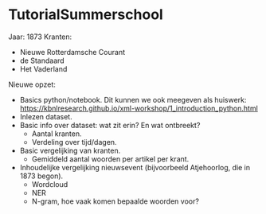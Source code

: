 # TutorialSummerschool

Jaar: 1873
Kranten: 
* Nieuwe Rotterdamsche Courant
* de Standaard
* Het Vaderland

Nieuwe opzet:
* Basics python/notebook. Dit kunnen we ook meegeven als huiswerk: https://kbnlresearch.github.io/xml-workshop/1_introduction_python.html
* Inlezen dataset.
* Basic info over dataset: wat zit erin? En wat ontbreekt?
    * Aantal kranten.
    * Verdeling over tijd/dagen.
* Basic vergelijking van kranten.
    * Gemiddeld aantal woorden per artikel per krant.
* Inhoudelijke vergelijking nieuwsevent (bijvoorbeeld Atjehoorlog, die in 1873 begon).
    * Wordcloud
    * NER
    * N-gram, hoe vaak komen bepaalde woorden voor?
